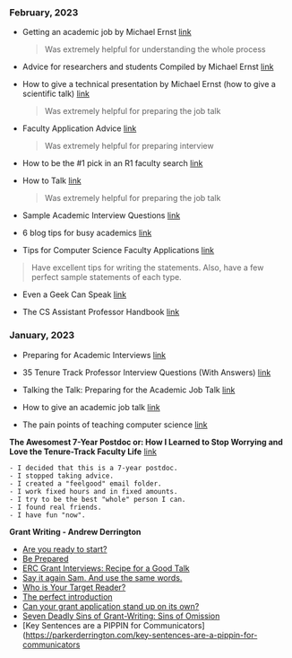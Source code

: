 ### February, 2023

- Getting an academic job by Michael Ernst [link](https://homes.cs.washington.edu/~mernst/advice/academic-job.html)
  > Was extremely helpful for understanding the whole process
  
- Advice for researchers and students Compiled by Michael Ernst [link](https://homes.cs.washington.edu/~mernst/advice/giving-talk.html)

- How to give a technical presentation by Michael Ernst (how to give a scientific talk) [link](https://homes.cs.washington.edu/~mernst/advice/giving-talk.html)
  > Was extremely helpful for preparing the job talk

- Faculty Application Advice [link](https://sylviaherbert.com/faculty-application-advice)
  > Was extremely helpful for preparing interview

- How to be the #1 pick in an R1 faculty search [link](https://www.youtube.com/watch?v=gjXD5dwRnDU&t=196s)

- How to Talk [link](https://www.youtube.com/watch?v=Unzc731iCUY)
  > Was extremely helpful for preparing the job talk

- Sample Academic Interview Questions [link](https://navigator.wlu.ca/content/documents/fileItemController/2013%20Sample%20Academic%20Interview%20Questions.pdf)

- 6 blog tips for busy academics [link](https://matt.might.net/articles/how-to-blog-as-an-academic/) 

- Tips for Computer Science Faculty Applications [link](https://yisongyue.medium.com/checklist-of-tips-for-computer-science-faculty-applications-9fd2480649cc)
> Have excellent tips for writing the statements. Also, have a few perfect sample statements of each type.
 
- Even a Geek Can Speak [link](https://www.amazon.com/Even-Geek-Speak-Joey-Asher/dp/0978577604)

- The CS Assistant Professor Handbook [link](https://vijay03.github.io/asstprofbook/?fbclid=IwAR0g1mUwUQ1GZywu0sdwqh_zpQPPkAlNJd-Geh312CWzBzYY3k7Xj1IWpdA)

### January, 2023

- Preparing for Academic Interviews [link](https://www.training.nih.gov/assets/Preparing_for_Academic_Interviews_Handout.pdf)

- 35 Tenure Track Professor Interview Questions (With Answers) [link](https://www.indeed.com/career-advice/interviewing/tenure-track-professor-interview-questions)

- Talking the Talk: Preparing for the Academic Job Talk [link](https://sites.umiacs.umd.edu/elm/2022/05/04/talking-the-talk-preparing-for-the-academic-job-talk/)

- How to give an academic job talk [link](https://www.youtube.com/watch?v=jkKFEYp0yvo)

- The pain points of teaching computer science [link](https://austinhenley.com/blog/teachingpainpoints.html)

**The Awesomest 7-Year Postdoc or: How I Learned to Stop Worrying and Love the Tenure-Track Faculty Life** [link](https://blogs.scientificamerican.com/guest-blog/the-awesomest-7-year-postdoc-or-how-i-learned-to-stop-worrying-and-love-the-tenure-track-faculty-life/)
```
- I decided that this is a 7-year postdoc.
- I stopped taking advice.
- I created a "feelgood" email folder.
- I work fixed hours and in fixed amounts.
- I try to be the best "whole" person I can.
- I found real friends.
- I have fun "now".

```

**Grant Writing - Andrew Derrington**
 - [Are you ready to start?](https://parkerderrington.com/are-you-ready-to-start/)
 - [Be Prepared](https://parkerderrington.com/be-prepared/)
 - [ERC Grant Interviews: Recipe for a Good Talk](https://parkerderrington.com/erc-grant-interviews-recipe-for-a-good-talk/)
 - [Say it again Sam. And use the same words.](https://parkerderrington.com/say-it-again-sam/)
 - [Who is Your Target Reader?](https://parkerderrington.com/target_reader/)
 - [The perfect introduction](https://parkerderrington.com/grant-writing-introduction/)
 - [Can your grant application stand up on its own?](https://parkerderrington.com/research-grant-application-background/)
 - [Seven Deadly Sins of Grant-Writing: Sins of Omission](https://parkerderrington.com/seven-deadly-sins-of-grant-writing-sins-of-omission/)
 - [Key Sentences are a PIPPIN for Communicators](https://parkerderrington.com/key-sentences-are-a-pippin-for-communicators
 


